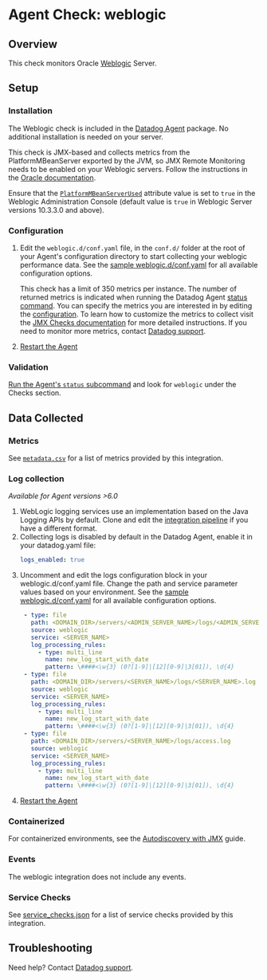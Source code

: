 # Agent Check: weblogic

## Overview

This check monitors Oracle [Weblogic][1] Server. 

## Setup

### Installation

The Weblogic check is included in the [Datadog Agent][2] package.
No additional installation is needed on your server.

This check is JMX-based and collects metrics from the PlatformMBeanServer exported by the JVM, so JMX Remote Monitoring needs to be enabled on your Weblogic servers. Follow the instructions in the [Oracle documentation][8].

Ensure that the [`PlatformMBeanServerUsed`][9] attribute value is set to `true` in the Weblogic Administration Console (default value is `true` in Weblogic Server versions 10.3.3.0 and above).  

### Configuration

1. Edit the `weblogic.d/conf.yaml` file, in the `conf.d/` folder at the root of your
   Agent's configuration directory to start collecting your weblogic performance data.
   See the [sample weblogic.d/conf.yaml][2] for all available configuration options.

   This check has a limit of 350 metrics per instance. The number of returned metrics is indicated when running the Datadog Agent [status command][3].
   You can specify the metrics you are interested in by editing the [configuration][2].
   To learn how to customize the metrics to collect visit the [JMX Checks documentation][4] for more detailed instructions.
   If you need to monitor more metrics, contact [Datadog support][5].

2. [Restart the Agent][6]

### Validation

[Run the Agent's `status` subcommand][3] and look for `weblogic` under the Checks section.

## Data Collected

### Metrics

See [`metadata.csv`][10] for a list of metrics provided by this integration.  

### Log collection

_Available for Agent versions >6.0_

1. WebLogic logging services use an implementation based on the Java Logging APIs by default. Clone and edit the [integration pipeline][11] if you have a different format.
2. Collecting logs is disabled by default in the Datadog Agent, enable it in your datadog.yaml file:
   ```yaml
   logs_enabled: true
   ```
3. Uncomment and edit the logs configuration block in your weblogic.d/conf.yaml file. Change the path and service parameter values based on your environment. See the [sample weblogic.d/conf.yaml][2] for all available configuration options.
   ```yaml
    - type: file
      path: <DOMAIN_DIR>/servers/<ADMIN_SERVER_NAME>/logs/<ADMIN_SERVER_NAME>.log
      source: weblogic
      service: <SERVER_NAME>
      log_processing_rules:
        - type: multi_line
          name: new_log_start_with_date
          pattern: \####<\w{3} (0?[1-9]|[12][0-9]|3[01]), \d{4}
    - type: file
      path: <DOMAIN_DIR>/servers/<SERVER_NAME>/logs/<SERVER_NAME>.log
      source: weblogic
      service: <SERVER_NAME>
      log_processing_rules:
        - type: multi_line
          name: new_log_start_with_date
          pattern: \####<\w{3} (0?[1-9]|[12][0-9]|3[01]), \d{4}
    - type: file
      path: <DOMAIN_DIR>/servers/<SERVER_NAME>/logs/access.log
      source: weblogic
      service: <SERVER_NAME>
      log_processing_rules:
        - type: multi_line
          name: new_log_start_with_date
          pattern: \####<\w{3} (0?[1-9]|[12][0-9]|3[01]), \d{4}
   ```
4. [Restart the Agent][6]

### Containerized
For containerized environments, see the [Autodiscovery with JMX][12] guide.

### Events

The weblogic integration does not include any events.

### Service Checks

See [service_checks.json][7] for a list of service checks provided by this integration.

## Troubleshooting

Need help? Contact [Datadog support][5].


[1]: **LINK_TO_INTEGERATION_SITE**
[2]: https://github.com/DataDog/integrations-core/blob/master/weblogic/datadog_checks/weblogic/data/conf.yaml.example
[3]: https://docs.datadoghq.com/agent/guide/agent-commands/#agent-status-and-information
[4]: https://docs.datadoghq.com/integrations/java/
[5]: https://docs.datadoghq.com/help/
[6]: https://docs.datadoghq.com/agent/guide/agent-commands/#start-stop-and-restart-the-agent
[7]: https://github.com/DataDog/integrations-core/blob/master/weblogic/assets/service_checks.json
[8]: https://docs.oracle.com/javase/8/docs/technotes/guides/management/agent.html#gdenl
[9]: https://docs.oracle.com/en/middleware/standalone/weblogic-server/14.1.1.0/jmxcu/understandwls.html#GUID-1D2E290E-F762-44A8-99C2-EB857EB12387
[10]: https://github.com/DataDog/integrations-core/blob/master/weblogic/metadata.csv
[11]: https://docs.datadoghq.com/logs/processing/#integration-pipelines 
[12]: https://docs.datadoghq.com/agent/guide/autodiscovery-with-jmx/?tab=containerizedagent